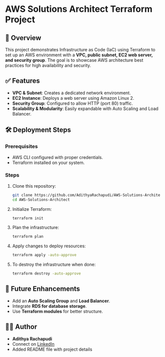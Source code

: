 # AWS Solutions Architect Terraform Project

## 🚀 Overview
This project demonstrates Infrastructure as Code (IaC) using Terraform to set up an AWS environment with a **VPC, public subnet, EC2 web server, and security group**. The goal is to showcase AWS architecture best practices for high availability and security.

## ✅ Features
- **VPC & Subnet**: Creates a dedicated network environment.
- **EC2 Instance**: Deploys a web server using Amazon Linux 2.
- **Security Group**: Configured to allow HTTP (port 80) traffic.
- **Scalability & Modularity**: Easily expandable with Auto Scaling and Load Balancer.

## 🛠 Deployment Steps
### **Prerequisites**
- AWS CLI configured with proper credentials.
- Terraform installed on your system.

### **Steps**
1. Clone this repository:
   ```bash
   git clone https://github.com/AdithyaRachapudi/AWS-Solutions-Architect.git
   cd AWS-Solutions-Architect
   ```
2. Initialize Terraform:
   ```bash
   terraform init
   ```
3. Plan the infrastructure:
   ```bash
   terraform plan
   ```
4. Apply changes to deploy resources:
   ```bash
   terraform apply -auto-approve
   ```
5. To destroy the infrastructure when done:
   ```bash
   terraform destroy -auto-approve
   ```

## 📌 Future Enhancements
- Add an **Auto Scaling Group** and **Load Balancer**.
- Integrate **RDS for database storage**.
- Use **Terraform modules** for better structure.

## 👨‍💻 Author
- **Adithya Rachapudi**
- Connect on [LinkedIn](https://www.linkedin.com/in/adithyarachapudi/)
- Added README file with project details

